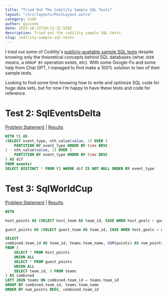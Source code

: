 ```yaml
---
title: "Tried Out The Codility Sample SQL Tests"
layout: "/src/layouts/PostLayout.astro"
category: Code
author: guissmo
date: 2023-10-15T10:11:32.538Z
description: Tried out the codility sample SQL tests.
slug: codility-sample-sql-tests
---
```


I tried out some of Codility's [publicly-available sample SQL tests](https://app.codility.com/programmers/trainings/6/) despite knowing only the theoretical concepts behind SQL databases (what `JOIN` means, a `GROUP BY` operation exists, etc). With some Google-Fu and some help from Chat GPT, I managed to find make a 100% solution to two of their sample tests.

Looking to find some time knowing how to write and optimize SQL code for huge data sets, but for now I'm happy to have these tests and code for reference.

# Test 2: SqlEventsDelta

[Problem Statement](https://app.codility.com/programmers/trainings/6/sql_events_delta/) | [Results](https://app.codility.com/demo/results/training53KDEQ-NRV/)

```sql
WITH t1 AS
(SELECT event_type, nth_value(value, 1) OVER (
    PARTITION BY event_type ORDER BY time DESC
) - nth_value(value, 2) OVER (
    PARTITION BY event_type ORDER BY time DESC
) AS dif
FROM events)
SELECT DISTINCT * FROM t1 WHERE dif IS NOT NULL ORDER BY event_type
```

# Test 3: SqlWorldCup

[Problem Statement](https://app.codility.com/programmers/trainings/6/sql_world_cup/) | [Results](https://app.codility.com/demo/results/trainingTRME52-2PD/)

```sql
WITH

host_points AS (SELECT host_team AS team_id, CASE WHEN host_goals > guest_goals THEN 3 WHEN host_goals < guest_goals THEN 0 ELSE 1 END AS points FROM matches),

guest_points AS (SELECT guest_team AS team_id, CASE WHEN host_goals < guest_goals THEN 3 WHEN host_goals > guest_goals THEN 0 ELSE 1 END AS points FROM matches)

SELECT
combined.team_id AS team_id, teams.team_name, SUM(points) AS num_points
FROM (
    SELECT * FROM host_points
    UNION ALL
    SELECT * FROM guest_points
    UNION ALL
    SELECT team_id, 0 FROM teams
) AS combined
LEFT JOIN teams ON combined.team_id = teams.team_id
GROUP BY combined.team_id, teams.team_name
ORDER BY num_points DESC, combined.team_id
```
